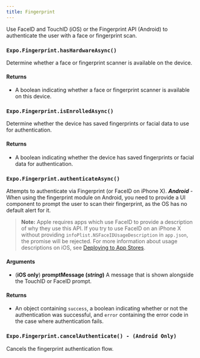 ```yaml
---
title: Fingerprint
---
```


Use FaceID and TouchID (iOS) or the Fingerprint API (Android) to authenticate the user with a face or fingerprint scan.

### `Expo.Fingerprint.hasHardwareAsync()`

Determine whether a face or fingerprint scanner is available on the device.

#### Returns

- A boolean indicating whether a face or fingerprint scanner is available on this device.

### `Expo.Fingerprint.isEnrolledAsync()`

Determine whether the device has saved fingerprints or facial data to use for authentication.

#### Returns

- A boolean indicating whether the device has saved fingerprints or facial data for authentication.

### `Expo.Fingerprint.authenticateAsync()`

Attempts to authenticate via Fingerprint (or FaceID on iPhone X).
**_Android_** - When using the fingerprint module on Android, you need to provide a UI component to prompt the user to scan their fingerprint, as the OS has no default alert for it.

> **Note:** Apple requires apps which use FaceID to provide a description of why they use this API. If you try to use FaceID on an iPhone X without providing `infoPlist.NSFaceIDUsageDescription` in `app.json`, the promise will be rejected. For more information about usage descriptions on iOS, see [Deploying to App Stores](../distribution/app-stores#system-permissions-dialogs-on-ios).

#### Arguments

- (**iOS only**) **promptMessage (_string_)** A message that is shown alongside the TouchID or FaceID prompt.

#### Returns

- An object containing `success`, a boolean indicating whether or not the authentication was successful, and `error` containing the error code in the case where authentication fails.

### `Expo.Fingerprint.cancelAuthenticate() - (Android Only)`

Cancels the fingerprint authentication flow.

